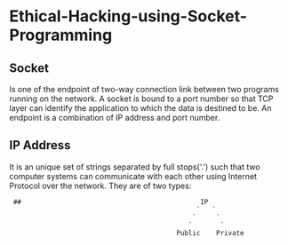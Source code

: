 # Ethical-Hacking-using-Socket-Programming

## Socket
Is one of the endpoint of two-way connection link between two programs running on the network. A socket is bound to a port number so
that TCP layer can identify the application to which the data is destined to be. An endpoint is a combination of IP address and port number.

## IP Address
It is an unique set of strings separated by full stops('.') such that two computer systems can communicate with each other using Internet
Protocol over the network. 
They are of two types:
```
 ##                                             IP
                                               `   `
                                              `     `
                                             `       `
                                          Public    Private 
```
